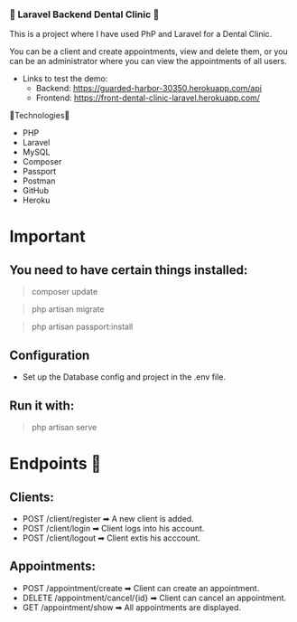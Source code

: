 ### 🦷 Laravel Backend Dental Clinic 🦷

This is a project where I have used PhP and Laravel for a Dental Clinic.

You can be a client and create appointments, view and delete them, or you can be an administrator where you can view the appointments of all users.

- Links to test the demo:
  - Backend: https://guarded-harbor-30350.herokuapp.com/api
  - Frontend: https://front-dental-clinic-laravel.herokuapp.com/

🔧Technologies🔨

- PHP
- Laravel
- MySQL
- Composer
- Passport
- Postman
- GitHub
- Heroku

# Important

## You need to have certain things installed:

  > composer update

  > php artisan migrate

  > php artisan passport:install

## Configuration

- Set up the Database config and project in the .env file.

## Run it with: 
> php artisan serve

# Endpoints 📍

## Clients: 

- POST /client/register ➡ A new client is added.
- POST /client/login ➡ Client logs into his account.
- POST /client/logout ➡ Client extis his acccount.

## Appointments: 

- POST /appointment/create ➡ Client can create an appointment.
- DELETE /appointment/cancel/{id} ➡ Client can cancel an appointment.
- GET /appointment/show ➡ All appointments are displayed.